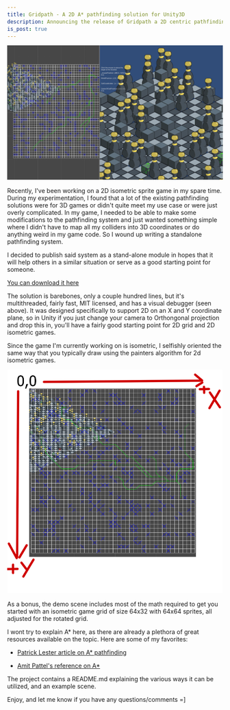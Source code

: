 ```yaml
---
title: Gridpath - A 2D A* pathfinding solution for Unity3D
description: Announcing the release of Gridpath a 2D centric pathfinding solution for Unity3D
is_post: true
---
```


![Grid path demo scene](/images/gridpath-demo1.png)

Recently, I've been working on a 2D isometric sprite game in my spare time. During my experimentation, I found that a lot of the existing pathfinding solutions were for 3D games or didn't quite meet my use case or were just overly complicated. In my game, I needed to be able to make some modifications to the pathfinding system and just wanted something simple where I didn't have to map all my colliders into 3D coordinates or do anything weird in my game code. So I wound up writing a standalone pathfinding system.

I decided to publish said system as a stand-alone module in hopes that it will help others in a similar situation or serve as a good starting point for someone. 

[You can download it here](https://github.com/coryleeio/gridpath)

The solution is barebones, only a couple hundred lines, but it's multithreaded, fairly fast, MIT licensed, and has a visual debugger (seen above).  It was designed specifically to support 2D on an X and Y coordinate plane, so in Unity if you just change your camera to Orthongonal projection and drop this in, you'll have a fairly good starting point for 2D grid and 2D isometric games.

Since the game I'm currently working on is isometric, I selfishly oriented the same way that you typically draw using the painters algorithm for 2d isometric games. 

![Grid path demo scene graph](/images/gridpath-demo2.png)

As a bonus, the demo scene includes most of the math required to get you started with an isometric game grid of size 64x32 with 64x64 sprites, all adjusted for the rotated grid.

I wont try to explain A* here, as there are already a plethora of great resources available on the topic. Here are some of my favorites:

- [Patrick Lester article on A* pathfinding](http://www.policyalmanac.org/games/aStarTutorial.htm)

- [Amit Pattel's reference on A*](http://www-cs-students.stanford.edu/~amitp/gameprog.html#Paths)

The project contains a README.md explaining the various ways it can be utilized, and an example scene.

Enjoy, and let me know if you have any questions/comments =]






